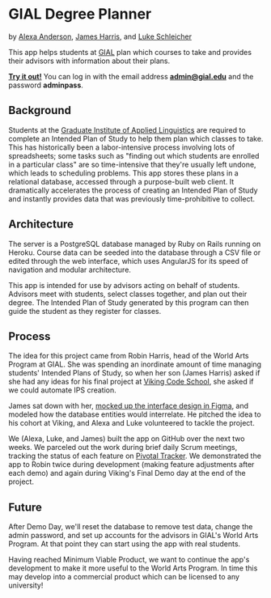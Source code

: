 # GIAL Degree Planner

by [Alexa Anderson](http://github.com/PopularDemand), [James Harris](http://github.com/DawnPaladin), and [Luke Schleicher](https://github.com/luke-schleicher)

This app helps students at [GIAL](http://www.gial.edu) plan which courses to take and provides their advisors with information about their plans. 

**[Try it out!](https://gial-demo.herokuapp.com/)** You can log in with the email address **admin@gial.edu** and the password **adminpass**.

## Background

Students at the [Graduate Institute of Applied Linguistics](http://www.gial.edu) are required to complete an Intended Plan of Study to help them plan which classes to take. This has historically been a labor-intensive process involving lots of spreadsheets; some tasks such as "finding out which students are enrolled in a particular class" are so time-intensive that they're usually left undone, which leads to scheduling problems. This app stores these plans in a relational database, accessed through a purpose-built web client. It dramatically accelerates the process of creating an Intended Plan of Study and instantly provides data that was previously time-prohibitive to collect.

## Architecture

The server is a PostgreSQL database managed by Ruby on Rails running on Heroku. Course data can be seeded into the database through a CSV file or edited through the web interface, which uses AngularJS for its speed of navigation and modular architecture.

This app is intended for use by advisors acting on behalf of students. Advisors meet with students, select classes together, and plan out their degree. The Intended Plan of Study generated by this program can then guide the student as they register for classes.

## Process

The idea for this project came from Robin Harris, head of the World Arts Program at GIAL. She was spending an inordinate amount of time managing students' Intended Plans of Study, so when her son (James Harris) asked if she had any ideas for his final project at [Viking Code School](http://www.vikingcodeschool.com), she asked if we could automate IPS creation.

James sat down with her, [mocked up the interface design in Figma](https://www.figma.com/file/S7BLhv0RpwEUCHf7D2kg6f98/GIAL-IPS-mockups), and modeled how the database entities would interrelate. He pitched the idea to his cohort at Viking, and Alexa and Luke volunteered to tackle the project.

We (Alexa, Luke, and James) built the app on GitHub over the next two weeks. We parceled out the work during brief daily Scrum meetings, tracking the status of each feature on [Pivotal Tracker](https://www.pivotaltracker.com/projects/1968955). We demonstrated the app to Robin twice during development (making feature adjustments after each demo) and again during Viking's Final Demo day at the end of the project.

## Future

After Demo Day, we'll reset the database to remove test data, change the admin password, and set up accounts for the advisors in GIAL's World Arts Program. At that point they can start using the app with real students.

Having reached Minimum Viable Product, we want to continue the app's development to make it more useful to the World Arts Program. In time this may develop into a commercial product which can be licensed to any university!
